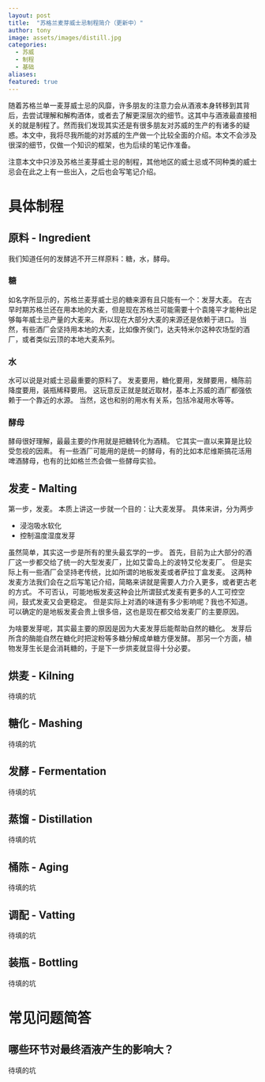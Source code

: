 ```yaml
---
layout: post
title:  "苏格兰麦芽威士忌制程简介（更新中）"
author: tony
image: assets/images/distill.jpg
categories:
  - 苏威
  - 制程
  - 基础
aliases: 
featured: true
---
```

随着苏格兰单一麦芽威士忌的风靡，许多朋友的注意力会从酒液本身转移到其背后，去尝试理解和解构酒体，或者去了解更深层次的细节。这其中与酒液最直接相关的就是制程了。然而我们发现其实还是有很多朋友对苏威的生产的有诸多的疑惑。本文中，我将尽我所能的对苏威的生产做一个比较全面的介绍。本文不会涉及很深的细节，仅做一个知识的框架，也为后续的笔记作准备。

注意本文中只涉及苏格兰麦芽威士忌的制程，其他地区的威士忌或不同种类的威士忌会在此之上有一些出入，之后也会写笔记介绍。

# 具体制程

## 原料 - Ingredient
我们知道任何的发酵逃不开三样原料：糖，水，酵母。

### 糖
如名字所显示的，苏格兰麦芽威士忌的糖来源有且只能有一个：发芽大麦。
在古早时期苏格兰还在用本地的大麦，但是现在苏格兰可能需要十个袁隆平才能种出足够每年威士忌产量的大麦来。
所以现在大部分大麦的来源还是依赖于进口。
当然，有些酒厂会坚持用本地的大麦，比如像齐侯门，达夫特米尔这种农场型的酒厂，或者类似云顶的本地大麦系列。

### 水
水可以说是对威士忌最重要的原料了。
发麦要用，糖化要用，发酵要用，桶陈前降度要用，装瓶稀释要用。
这玩意反正就是就近取材，基本上苏威的酒厂都强依赖于一个靠近的水源。
当然，这也和别的用水有关系，包括冷凝用水等等。

### 酵母
酵母很好理解，最最主要的作用就是把糖转化为酒精。
它其实一直以来算是比较受忽视的因素。
有一些酒厂可能用的是统一的酵母，有的比如本尼维斯搞花活用啤酒酵母，也有的比如格兰杰会做一些酵母实验。

## 发麦 - Malting
第一步，发麦。
本质上讲这一步就一个目的：让大麦发芽。
具体来讲，分为两步
- 浸泡吸水软化
- 控制温度湿度发芽

虽然简单，其实这一步是所有的里头最玄学的一步。
首先，目前为止大部分的酒厂这一步都交给了统一的大型发麦厂，比如艾雷岛上的波特艾伦发麦厂。
但是实际上有一些酒厂会坚持老传统，比如所谓的地板发麦或者萨拉丁盒发麦。
这两种发麦方法我们会在之后写笔记介绍，简略来讲就是需要人力介入更多，或者更古老的方式。
不可否认，可能地板发麦这种会比所谓鼓式发麦有更多的人工可控空间，鼓式发麦又会更稳定。
但是实际上对酒的味道有多少影响呢？我也不知道。
可以确定的是地板发麦会贵上很多倍，这也是现在都交给发麦厂的主要原因。

为啥要发芽呢，其实最主要的原因是因为大麦发芽后能帮助自然的糖化。
发芽后所含的酶能自然在糖化时把淀粉等多糖分解成单糖方便发酵。
那另一个方面，植物发芽生长是会消耗糖的，于是下一步烘麦就显得十分必要。

## 烘麦 - Kilning
待填的坑

## 糖化 - Mashing
待填的坑

## 发酵 - Fermentation
待填的坑

## 蒸馏 - Distillation
待填的坑

## 桶陈 - Aging
待填的坑

## 调配 - Vatting
待填的坑

## 装瓶 - Bottling
待填的坑

# 常见问题简答
## 哪些环节对最终酒液产生的影响大？
待填的坑
